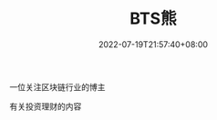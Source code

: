 ﻿---
weight: 
title: "BTS熊"
description: "一位关注区块链行业的博主"
date: 2022-07-19T21:57:40+08:00
lastmod: 2022-07-19T16:45:40+08:00
draft: false
authors: ["MineW"]
featuredImage: "btsxiong.png"
link: "https://weibo.com/n/BTS%E7%86%8A"
tags: ["微博","BTS熊"]
categories: ["navigation"]
navigation: ["微博"]
lightgallery: true
toc: true
pinned: false
recommend: false
recommend1: false
---
一位关注区块链行业的博主

有关投资理财的内容